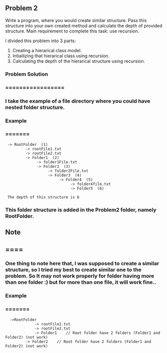 ## Problem 2

Write a program, where you would create similar structure. Pass this structure into your own 
created method and calculate the depth of provided structure. Main requirement to complete this 
task: use recursion.


I divided this problem into 3 parts:
1. Creating a hierarical class model.
2. Intiailizing that hierarical class using recursion.
3. Calculating the depth of the hierarical structure using recursion.


### Problem Solution
### =================
### I take the example of a file directory where you could have nested folder structure.
### Example
### =======

     ->	RootFolder  (1)           
	         -> rootFile1.txt 
             -> rootFile2.txt
             -> Folder1  (2)
		          -> folder1File.txt
		          -> Folder2  (3)
			           -> folder2File.txt
			           -> Folder3  (4)
				            -> Folder4  (5)
					             -> folder4file.txt
					             -> Folder5  (6)

	 The depth of this structure is 6	


### This folder structure is added in the Problem2 folder, namely RootFolder.


## Note
## ====
### One thing to note here that, I was supposed to create a similar structure, so I tried my best to create similar one to the problem. So It may not work properly for folder having more than one folder :) but for more than one file, it will work fine..
### Example
### =======

      ->RootFolder
	             -> rootFile1.txt
                 -> rootFile2.txt
                 -> Folder1    // Root folder have 2 folders (Folder1 and Folder2) (not work)
		     -> Folder2    // Root folder have 2 folders (Folder1 and Folder2) (not work)
							



